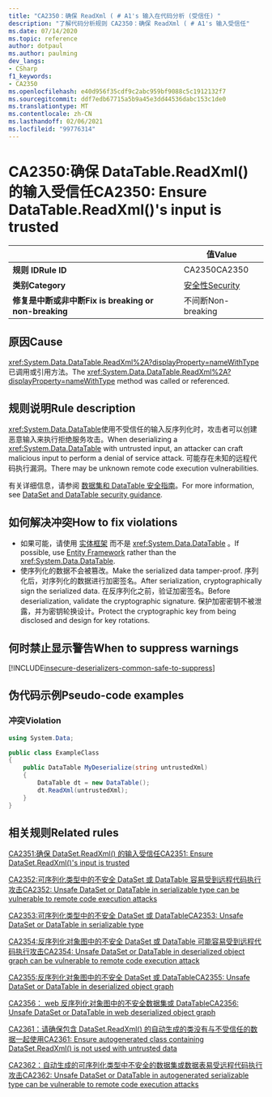 ```yaml
---
title: "CA2350：确保 ReadXml ( # A1's 输入在代码分析 (受信任) "
description: "了解代码分析规则 CA2350：确保 ReadXml ( # A1's 输入受信任"
ms.date: 07/14/2020
ms.topic: reference
author: dotpaul
ms.author: paulming
dev_langs:
- CSharp
f1_keywords:
- CA2350
ms.openlocfilehash: e40d956f35cdf9c2abc959bf9088c5c1912132f7
ms.sourcegitcommit: ddf7edb67715a5b9a45e3dd44536dabc153c1de0
ms.translationtype: MT
ms.contentlocale: zh-CN
ms.lasthandoff: 02/06/2021
ms.locfileid: "99776314"
---
```

# <a name="ca2350-ensure-datatablereadxmls-input-is-trusted"></a><span data-ttu-id="69543-103">CA2350:确保 DataTable.ReadXml() 的输入受信任</span><span class="sxs-lookup"><span data-stu-id="69543-103">CA2350: Ensure DataTable.ReadXml()'s input is trusted</span></span>

| | <span data-ttu-id="69543-104">值</span><span class="sxs-lookup"><span data-stu-id="69543-104">Value</span></span> |
|-|-|
| <span data-ttu-id="69543-105">**规则 ID**</span><span class="sxs-lookup"><span data-stu-id="69543-105">**Rule ID**</span></span> |<span data-ttu-id="69543-106">CA2350</span><span class="sxs-lookup"><span data-stu-id="69543-106">CA2350</span></span>|
| <span data-ttu-id="69543-107">**类别**</span><span class="sxs-lookup"><span data-stu-id="69543-107">**Category**</span></span> |[<span data-ttu-id="69543-108">安全性</span><span class="sxs-lookup"><span data-stu-id="69543-108">Security</span></span>](security-warnings.md)|
| <span data-ttu-id="69543-109">**修复是中断或非中断**</span><span class="sxs-lookup"><span data-stu-id="69543-109">**Fix is breaking or non-breaking**</span></span> |<span data-ttu-id="69543-110">不间断</span><span class="sxs-lookup"><span data-stu-id="69543-110">Non-breaking</span></span>|

## <a name="cause"></a><span data-ttu-id="69543-111">原因</span><span class="sxs-lookup"><span data-stu-id="69543-111">Cause</span></span>

<span data-ttu-id="69543-112"><xref:System.Data.DataTable.ReadXml%2A?displayProperty=nameWithType>已调用或引用方法。</span><span class="sxs-lookup"><span data-stu-id="69543-112">The <xref:System.Data.DataTable.ReadXml%2A?displayProperty=nameWithType> method was called or referenced.</span></span>

## <a name="rule-description"></a><span data-ttu-id="69543-113">规则说明</span><span class="sxs-lookup"><span data-stu-id="69543-113">Rule description</span></span>

<span data-ttu-id="69543-114"><xref:System.Data.DataTable>使用不受信任的输入反序列化时，攻击者可以创建恶意输入来执行拒绝服务攻击。</span><span class="sxs-lookup"><span data-stu-id="69543-114">When deserializing a <xref:System.Data.DataTable> with untrusted input, an attacker can craft malicious input to perform a denial of service attack.</span></span> <span data-ttu-id="69543-115">可能存在未知的远程代码执行漏洞。</span><span class="sxs-lookup"><span data-stu-id="69543-115">There may be unknown remote code execution vulnerabilities.</span></span>

<span data-ttu-id="69543-116">有关详细信息，请参阅 [数据集和 DataTable 安全指南](../../../framework/data/adonet/dataset-datatable-dataview/security-guidance.md)。</span><span class="sxs-lookup"><span data-stu-id="69543-116">For more information, see [DataSet and DataTable security guidance](../../../framework/data/adonet/dataset-datatable-dataview/security-guidance.md).</span></span>

## <a name="how-to-fix-violations"></a><span data-ttu-id="69543-117">如何解决冲突</span><span class="sxs-lookup"><span data-stu-id="69543-117">How to fix violations</span></span>

- <span data-ttu-id="69543-118">如果可能，请使用 [实体框架](/ef/) 而不是 <xref:System.Data.DataTable> 。</span><span class="sxs-lookup"><span data-stu-id="69543-118">If possible, use [Entity Framework](/ef/) rather than the <xref:System.Data.DataTable>.</span></span>
- <span data-ttu-id="69543-119">使序列化的数据不会被篡改。</span><span class="sxs-lookup"><span data-stu-id="69543-119">Make the serialized data tamper-proof.</span></span> <span data-ttu-id="69543-120">序列化后，对序列化的数据进行加密签名。</span><span class="sxs-lookup"><span data-stu-id="69543-120">After serialization, cryptographically sign the serialized data.</span></span> <span data-ttu-id="69543-121">在反序列化之前，验证加密签名。</span><span class="sxs-lookup"><span data-stu-id="69543-121">Before deserialization, validate the cryptographic signature.</span></span> <span data-ttu-id="69543-122">保护加密密钥不被泄露，并为密钥轮换设计。</span><span class="sxs-lookup"><span data-stu-id="69543-122">Protect the cryptographic key from being disclosed and design for key rotations.</span></span>

## <a name="when-to-suppress-warnings"></a><span data-ttu-id="69543-123">何时禁止显示警告</span><span class="sxs-lookup"><span data-stu-id="69543-123">When to suppress warnings</span></span>

[!INCLUDE[insecure-deserializers-common-safe-to-suppress](~/includes/code-analysis/insecure-deserializers-common-safe-to-suppress.md)]

## <a name="pseudo-code-examples"></a><span data-ttu-id="69543-124">伪代码示例</span><span class="sxs-lookup"><span data-stu-id="69543-124">Pseudo-code examples</span></span>

### <a name="violation"></a><span data-ttu-id="69543-125">冲突</span><span class="sxs-lookup"><span data-stu-id="69543-125">Violation</span></span>

```csharp
using System.Data;

public class ExampleClass
{
    public DataTable MyDeserialize(string untrustedXml)
    {
        DataTable dt = new DataTable();
        dt.ReadXml(untrustedXml);
    }
}
```

## <a name="related-rules"></a><span data-ttu-id="69543-126">相关规则</span><span class="sxs-lookup"><span data-stu-id="69543-126">Related rules</span></span>

[<span data-ttu-id="69543-127">CA2351:确保 DataSet.ReadXml() 的输入受信任</span><span class="sxs-lookup"><span data-stu-id="69543-127">CA2351: Ensure DataSet.ReadXml()'s input is trusted</span></span>](ca2351.md)

[<span data-ttu-id="69543-128">CA2352:可序列化类型中的不安全 DataSet 或 DataTable 容易受到远程代码执行攻击</span><span class="sxs-lookup"><span data-stu-id="69543-128">CA2352: Unsafe DataSet or DataTable in serializable type can be vulnerable to remote code execution attacks</span></span>](ca2352.md)

[<span data-ttu-id="69543-129">CA2353:可序列化类型中的不安全 DataSet 或 DataTable</span><span class="sxs-lookup"><span data-stu-id="69543-129">CA2353: Unsafe DataSet or DataTable in serializable type</span></span>](ca2353.md)

[<span data-ttu-id="69543-130">CA2354:反序列化对象图中的不安全 DataSet 或 DataTable 可能容易受到远程代码执行攻击</span><span class="sxs-lookup"><span data-stu-id="69543-130">CA2354: Unsafe DataSet or DataTable in deserialized object graph can be vulnerable to remote code execution attack</span></span>](ca2354.md)

[<span data-ttu-id="69543-131">CA2355:反序列化对象图中的不安全 DataSet 或 DataTable</span><span class="sxs-lookup"><span data-stu-id="69543-131">CA2355: Unsafe DataSet or DataTable in deserialized object graph</span></span>](ca2355.md)

[<span data-ttu-id="69543-132">CA2356： web 反序列化对象图中的不安全数据集或 DataTable</span><span class="sxs-lookup"><span data-stu-id="69543-132">CA2356: Unsafe DataSet or DataTable in web deserialized object graph</span></span>](ca2356.md)

[<span data-ttu-id="69543-133">CA2361：请确保包含 DataSet.ReadXml() 的自动生成的类没有与不受信任的数据一起使用</span><span class="sxs-lookup"><span data-stu-id="69543-133">CA2361: Ensure autogenerated class containing DataSet.ReadXml() is not used with untrusted data</span></span>](ca2361.md)

[<span data-ttu-id="69543-134">CA2362：自动生成的可序列化类型中不安全的数据集或数据表易受远程代码执行攻击</span><span class="sxs-lookup"><span data-stu-id="69543-134">CA2362: Unsafe DataSet or DataTable in autogenerated serializable type can be vulnerable to remote code execution attacks</span></span>](ca2362.md)
